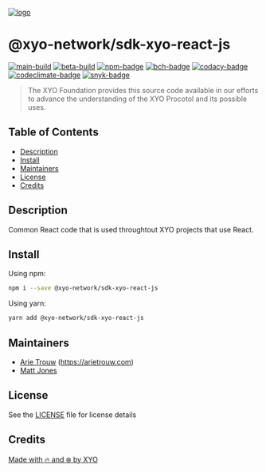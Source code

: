 [![logo][]][logo-link]

# @xyo-network/sdk-xyo-react-js

[![main-build][]][main-build-link]
[![beta-build][]][beta-build-link]
[![npm-badge][]][npm-link]
[![bch-badge][]][bch-link]
[![codacy-badge][]][codacy-link]
[![codeclimate-badge][]][codeclimate-link]
[![snyk-badge][]][snyk-link]

> The XYO Foundation provides this source code available in our efforts to
> advance the understanding of the XYO Procotol and its possible uses.

## Table of Contents

-   [Description](#description)
-   [Install](#install)
-   [Maintainers](#maintainers)
-   [License](#license)
-   [Credits](#credits)

## Description

Common React code that is used throughtout XYO projects that use React.

## Install

Using npm:

```sh
npm i --save @xyo-network/sdk-xyo-react-js
```

Using yarn:

```sh
yarn add @xyo-network/sdk-xyo-react-js
```

## Maintainers

-   [Arie Trouw](https://github.com/arietrouw) (<https://arietrouw.com>)
-   [Matt Jones](https://github.com/jonesmac)

## License

See the [LICENSE](LICENSE) file for license details

## Credits

[Made with 🔥 and ❄️ by XYO](https://xyo.network)

[logo]: https://cdn.xy.company/img/brand/XYO_full_colored.png
[logo-link]: https://xyo.network
[main-build]: https://github.com/XYOracleNetwork/sdk-xyo-react-js/actions/workflows/build-main.yml/badge.svg
[main-build-link]: https://github.com/XYOracleNetwork/sdk-xyo-react-js/actions/workflows/build-main.yml
[beta-build]: https://github.com/XYOracleNetwork/sdk-xyo-react-js/actions/workflows/build-beta.yml/badge.svg
[beta-build-link]: https://github.com/XYOracleNetwork/sdk-xyo-react-js/actions/workflows/build-beta.yml
[npm-badge]: https://img.shields.io/npm/v/@xyo-network/sdk-xyo-react.svg
[npm-link]: https://www.npmjs.com/package/@xyo-network/sdk-xyo-react
[bch-badge]: https://bettercodehub.com/edge/badge/XYOracleNetwork/sdk-xyo-react-js?branch=main
[bch-link]: https://bettercodehub.com/results/XYOracleNetwork/sdk-xyo-react-js
[codacy-badge]: https://app.codacy.com/project/badge/Grade/0c82dd3b33c3494886a30b1c4ff5a8c0
[codacy-link]: https://www.codacy.com/gh/XYOracleNetwork/sdk-xyo-react-js/dashboard?utm_source=github.com&utm_medium=referral&utm_content=XYOracleNetwork/sdk-xyo-react-js&utm_campaign=Badge_Grade
[codeclimate-badge]: https://api.codeclimate.com/v1/badges/3d9b970fc814bbdd7d8f/maintainability
[codeclimate-link]: https://codeclimate.com/github/XYOracleNetwork/sdk-xyo-react-js/maintainability
[snyk-badge]: https://snyk.io/test/github/XYOracleNetwork/sdk-xyo-react-js/badge.svg?targetFile=package.json
[snyk-link]: https://snyk.io/test/github/XYOracleNetwork/sdk-xyo-react-js?targetFile=package.json
